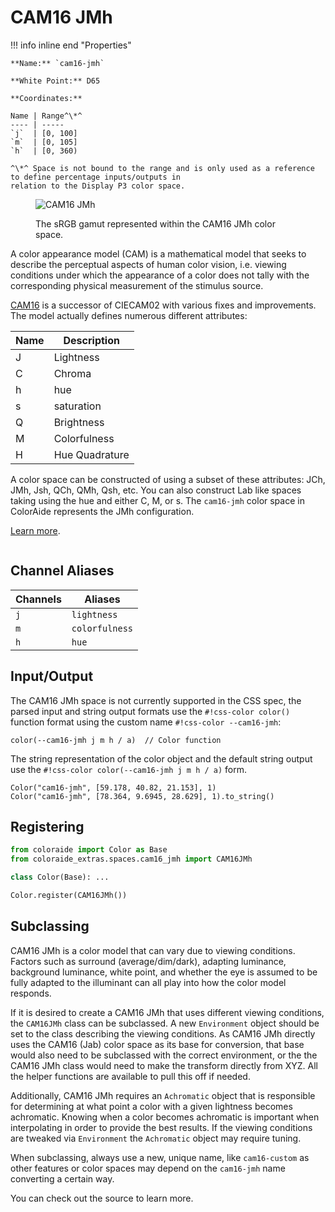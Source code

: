 # CAM16 JMh

<div class="info-container" markdown="1">
!!! info inline end "Properties"

    **Name:** `cam16-jmh`

    **White Point:** D65

    **Coordinates:**

    Name | Range^\*^
    ---- | -----
    `j`  | [0, 100]
    `m`  | [0, 105]
    `h`  | [0, 360)

    ^\*^ Space is not bound to the range and is only used as a reference to define percentage inputs/outputs in
    relation to the Display P3 color space.

<figure markdown>

![CAM16 JMh](../images/cam16-jmh.png)

<figcaption markdown>
The sRGB gamut represented within the CAM16 JMh color space.
</figcaption>
</figure>

A color appearance model (CAM) is a mathematical model that seeks to describe the perceptual aspects of human color
vision, i.e. viewing conditions under which the appearance of a color does not tally with the corresponding physical
measurement of the stimulus source.

[CAM16](./cam16.md) is a successor of CIECAM02 with various fixes and improvements. The model actually defines numerous
different attributes:

Name | Description
---- | -----------
J    | Lightness
C    | Chroma
h    | hue
s    | saturation
Q    | Brightness
M    | Colorfulness
H    | Hue Quadrature

A color space can be constructed of using a subset of these attributes: JCh, JMh, Jsh, QCh, QMh, Qsh, etc. You can also
construct Lab like spaces taking using the hue and either C, M, or s. The `cam16-jmh` color space in ColorAide
represents the JMh configuration.

[Learn more](https://doi.org/10.1002/col.22131).
</div>

## Channel Aliases

Channels | Aliases
-------- | -------
`j`      | `lightness`
`m`      | `colorfulness`
`h`      | `hue`

## Input/Output

The CAM16 JMh space is not currently supported in the CSS spec, the parsed input and string output formats use
the `#!css-color color()` function format using the custom name `#!css-color --cam16-jmh`:

```css-color
color(--cam16-jmh j m h / a)  // Color function
```

The string representation of the color object and the default string output use the
`#!css-color color(--cam16-jmh j m h / a)` form.

```playground
Color("cam16-jmh", [59.178, 40.82, 21.153], 1)
Color("cam16-jmh", [78.364, 9.6945, 28.629], 1).to_string()
```

## Registering

```py
from coloraide import Color as Base
from coloraide_extras.spaces.cam16_jmh import CAM16JMh

class Color(Base): ...

Color.register(CAM16JMh())
```

<style>
.info-container {display: inline-block;}
</style>

## Subclassing

CAM16 JMh is a color model that can vary due to viewing conditions. Factors such as surround (average/dim/dark),
adapting luminance, background luminance, white point, and whether the eye is assumed to be fully adapted to the
illuminant can all play into how the color model responds.

If it is desired to create a CAM16 JMh that uses different viewing conditions, the `CAM16JMh` class can be subclassed.
A new `Environment` object should be set to the class describing the viewing conditions. As CAM16 JMh directly uses
the CAM16 (Jab) color space as its base for conversion, that base would also need to be subclassed with the correct
environment, or the the CAM16 JMh class would need to make the transform directly from XYZ. All the helper functions are
available to pull this off if needed.

Additionally, CAM16 JMh requires an `Achromatic` object that is responsible for determining at what point a color with
a given lightness becomes achromatic. Knowing when a color becomes achromatic is important when interpolating in order
to provide the best results. If the viewing conditions are tweaked via `Environment` the `Achromatic` object may require
tuning.

When subclassing, always use a new, unique name, like `cam16-custom` as other features or color spaces may depend on the
`cam16-jmh` name converting a certain way.

You can check out the source to learn more.

